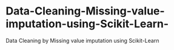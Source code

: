 # Data-Cleaning-Missing-value-imputation-using-Scikit-Learn-
Data Cleaning by  Missing value imputation using Scikit-Learn
